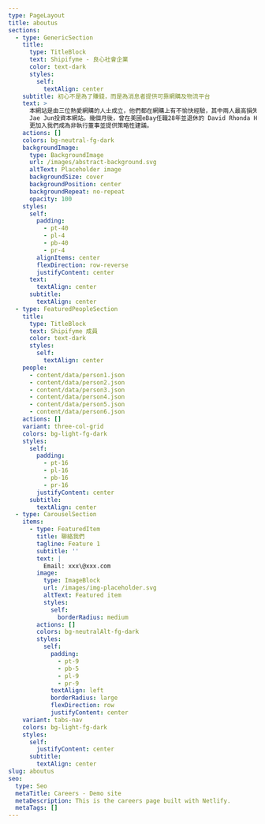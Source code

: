 ```yaml
---
type: PageLayout
title: aboutus
sections:
  - type: GenericSection
    title:
      type: TitleBlock
      text: Shipifyme - 良心社會企業
      color: text-dark
      styles:
        self:
          textAlign: center
    subtitle: 初心不是為了賺錢，而是為消息者提供可靠網購及物流平台
    text: >
      本網站是由三位熱愛網購的人士成立，他們都在網購上有不愉快經驗，其中兩人最高損失有6位數字。在一次閒談中，三人一拍即合並一起建立一個網上平台協助網友海外購物。之後在天使基金引荐下得到韓國樂天集團前電子商貿總經理Kim
      Jae Jun投資本網站。幾個月後，曾在美國eBay任職28年並退休的 David Rhonda Hunter
      更加入我們成為非執行董事並提供策略性建議。
    actions: []
    colors: bg-neutral-fg-dark
    backgroundImage:
      type: BackgroundImage
      url: /images/abstract-background.svg
      altText: Placeholder image
      backgroundSize: cover
      backgroundPosition: center
      backgroundRepeat: no-repeat
      opacity: 100
    styles:
      self:
        padding:
          - pt-40
          - pl-4
          - pb-40
          - pr-4
        alignItems: center
        flexDirection: row-reverse
        justifyContent: center
      text:
        textAlign: center
      subtitle:
        textAlign: center
  - type: FeaturedPeopleSection
    title:
      type: TitleBlock
      text: Shipifyme 成員
      color: text-dark
      styles:
        self:
          textAlign: center
    people:
      - content/data/person1.json
      - content/data/person2.json
      - content/data/person3.json
      - content/data/person4.json
      - content/data/person5.json
      - content/data/person6.json
    actions: []
    variant: three-col-grid
    colors: bg-light-fg-dark
    styles:
      self:
        padding:
          - pt-16
          - pl-16
          - pb-16
          - pr-16
        justifyContent: center
      subtitle:
        textAlign: center
  - type: CarouselSection
    items:
      - type: FeaturedItem
        title: 聯絡我們
        tagline: Feature 1
        subtitle: ''
        text: |
          Email: xxx\@xxx.com
        image:
          type: ImageBlock
          url: /images/img-placeholder.svg
          altText: Featured item
          styles:
            self:
              borderRadius: medium
        actions: []
        colors: bg-neutralAlt-fg-dark
        styles:
          self:
            padding:
              - pt-9
              - pb-5
              - pl-9
              - pr-9
            textAlign: left
            borderRadius: large
            flexDirection: row
            justifyContent: center
    variant: tabs-nav
    colors: bg-light-fg-dark
    styles:
      self:
        justifyContent: center
      subtitle:
        textAlign: center
slug: aboutus
seo:
  type: Seo
  metaTitle: Careers - Demo site
  metaDescription: This is the careers page built with Netlify.
  metaTags: []
---
```

